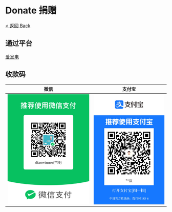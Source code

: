 # Donate 捐赠
[< 返回 Back](../README.md)

## 通过平台
[爱发电](https://afdian.net/@k8x12j)

## 收款码
| 微信 | 支付宝 |
|---|---|
|![微信](WeChatPay.png)|![支付宝](AliPay.jpg)|
